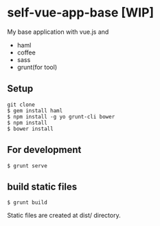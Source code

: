 # self-vue-app-base [WIP]

My base application with vue.js and

- haml
- coffee
- sass
- grunt(for tool)

## Setup

```console
git clone
$ gem install haml
$ npm install -g yo grunt-cli bower
$ npm install
$ bower install
```

## For development

```console
$ grunt serve
```

## build static files

```console
$ grunt build
```

Static files are created at dist/ directory.
